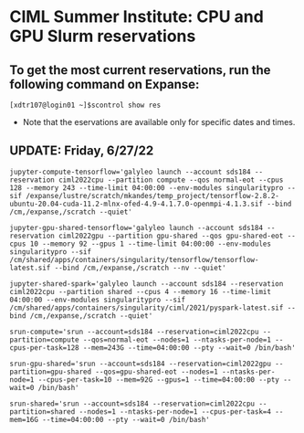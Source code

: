 # CIML Summer Institute:  CPU and GPU Slurm reservations

## To get the most current reservations, run the following command on Expanse:
```
[xdtr107@login01 ~]$scontrol show res
```
* Note that the eservations are available only for specific dates and times.


## UPDATE: Friday, 6/27/22

```
jupyter-compute-tensorflow='galyleo launch --account sds184 --reservation ciml2022cpu --partition compute --qos normal-eot --cpus 128 --memory 243 --time-limit 04:00:00 --env-modules singularitypro --sif /expanse/lustre/scratch/mkandes/temp_project/tensorflow-2.8.2-ubuntu-20.04-cuda-11.2-mlnx-ofed-4.9-4.1.7.0-openmpi-4.1.3.sif --bind /cm,/expanse,/scratch --quiet'
```

```
jupyter-gpu-shared-tensorflow='galyleo launch --account sds184 --reservation ciml2022gpu --partition gpu-shared --qos gpu-shared-eot --cpus 10 --memory 92 --gpus 1 --time-limit 04:00:00 --env-modules singularitypro --sif /cm/shared/apps/containers/singularity/tensorflow/tensorflow-latest.sif --bind /cm,/expanse,/scratch --nv --quiet'
```

```
jupyter-shared-spark='galyleo launch --account sds184 --reservation ciml2022cpu --partition shared --cpus 4 --memory 16 --time-limit 04:00:00 --env-modules singularitypro --sif /cm/shared/apps/containers/singularity/ciml/2021/pyspark-latest.sif --bind /cm,/expanse,/scratch --quiet'
```

```
srun-compute='srun --account=sds184 --reservation=ciml2022cpu --partition=compute --qos=normal-eot --nodes=1 --ntasks-per-node=1 --cpus-per-task=128 --mem=243G --time=04:00:00 --pty --wait=0 /bin/bash'
```

```
srun-gpu-shared='srun --account=sds184 --reservation=ciml2022gpu --partition=gpu-shared --qos=gpu-shared-eot --nodes=1 --ntasks-per-node=1 --cpus-per-task=10 --mem=92G --gpus=1 --time=04:00:00 --pty --wait=0 /bin/bash'
```

```
srun-shared='srun --account=sds184 --reservation=ciml2022cpu --partition=shared --nodes=1 --ntasks-per-node=1 --cpus-per-task=4 --mem=16G --time=04:00:00 --pty --wait=0 /bin/bash'
```
